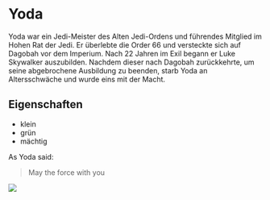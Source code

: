 # Yoda
Yoda war ein Jedi-Meister des Alten Jedi-Ordens und führendes Mitglied im Hohen Rat der Jedi. Er überlebte die Order 66 und versteckte sich auf Dagobah vor dem Imperium. Nach 22 Jahren
im Exil begann er Luke Skywalker auszubilden. Nachdem dieser nach Dagobah zurückkehrte, um seine abgebrochene Ausbildung zu beenden, starb Yoda an Altersschwäche und wurde eins mit der Macht. 
 
## Eigenschaften
* klein
* grün
* mächtig

As Yoda said:
> May the force with you

<img src="https://pngimg.com/uploads/starwars/starwars_PNG40.png"/>